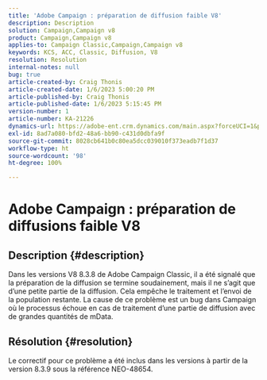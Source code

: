 ```yaml
---
title: 'Adobe Campaign : préparation de diffusion faible V8'
description: Description
solution: Campaign,Campaign v8
product: Campaign,Campaign v8
applies-to: Campaign Classic,Campaign,Campaign v8
keywords: KCS, ACC, Classic, Diffusion, V8
resolution: Resolution
internal-notes: null
bug: true
article-created-by: Craig Thonis
article-created-date: 1/6/2023 5:00:20 PM
article-published-by: Craig Thonis
article-published-date: 1/6/2023 5:15:45 PM
version-number: 1
article-number: KA-21226
dynamics-url: https://adobe-ent.crm.dynamics.com/main.aspx?forceUCI=1&pagetype=entityrecord&etn=knowledgearticle&id=dea8e698-e38d-ed11-81ac-6045bd006149
exl-id: 8ad7a080-bfd2-48a6-bb90-c431d0dbfa9f
source-git-commit: 8028cb641b0c80ea5dcc039010f373eadb7f1d37
workflow-type: ht
source-wordcount: '98'
ht-degree: 100%

---
```


# Adobe Campaign : préparation de diffusions faible V8

## Description {#description}


Dans les versions V8 8.3.8 de Adobe Campaign Classic, il a été signalé que la préparation de la diffusion se termine soudainement, mais il ne s’agit que d’une petite partie de la diffusion. Cela empêche le traitement et l’envoi de la population restante. La cause de ce problème est un bug dans Campaign où le processus échoue en cas de traitement d’une partie de diffusion avec de grandes quantités de mData.


## Résolution {#resolution}


Le correctif pour ce problème a été inclus dans les versions à partir de la version 8.3.9 sous la référence NEO-48654.

